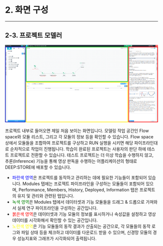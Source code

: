 # 2. 화면 구성

***

## 2-3. 프로젝트 모델러

![](manual_2-3_1.png)

프로젝트 내부로 들어오면 제일 처음 보이는 화면입니다.
모델링 작업 공간인 Flow space와 모듈 리스트, 그리고 각 모듈의 정보 등을 확인할 수 있습니다. 
Flow space 상에서 모듈들을 조합하여 프로젝트를 구상하고 RUN 실행을 시키면 해당 파이프라인대로 순차적으로 작업이 진행됩니다.
학습이 완료된 프로젝트는 사용자의 판단 하에 테스트 프로젝트로 전환할 수 있습니다.
테스트 프로젝트는 더 이상 학습을 수행하지 않고, 추론(Inference) 기능을 통해 영상 판독을 수행하는 어플리케이션의 형태로 DEEP:STORE에 배포할 수 있습니다.

* <span style="color:blue">파란색 영역</span>은 프로젝트를 동작하고 관리하는 데에 필요한 기능들이 포함되어 있습니다. Modules 탭에는 프로젝트 파이프라인을 구성하는 모듈들이 포함되어 있으며, Performance, Members, History, Deployed, Information 탭은 프로젝트의 유지 및 관리와 관련된 탭입니다.
* <span style="color:green">녹색 영역</span>은 Modules 탭에서 데이터셋과 기능 모듈들을 드래그 & 드롭으로 가져와서 실제 연구 파이프라인을 구성하는 공간입니다.
* <span style="color:red">붉은색 영역</span>은 데이터셋과 기능 모듈의 정보를 표시하거나 속성값을 설정하고 영상데이터를 시각화해서 확인할 수 있는 공간입니다.
* <span style="color:yellow">노란색 영역</span>은 기능 모듈들의 동작 결과가 산출되는 공간으로, 각 모듈들의 동작 로그와 파일 상태 등을 체크하고 데이터를 다운로드 받을 수 있으며, 신경망 모듈의 경우 성능지표와 그래프가 시각화되어 출력됩니다.